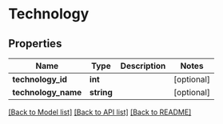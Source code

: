 # Technology

## Properties
Name | Type | Description | Notes
------------ | ------------- | ------------- | -------------
**technology_id** | **int** |  | [optional] 
**technology_name** | **string** |  | [optional] 

[[Back to Model list]](../README.md#documentation-for-models) [[Back to API list]](../README.md#documentation-for-api-endpoints) [[Back to README]](../README.md)


